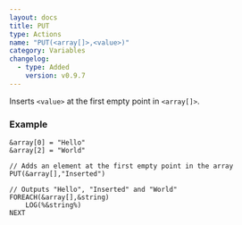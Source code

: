 ```yaml
---
layout: docs
title: PUT
type: Actions
name: "PUT(<array[]>,<value>)"
category: Variables
changelog:
  - type: Added
    version: v0.9.7
---
```

Inserts `<value>` at the first empty point in `<array[]>`.

### Example
```
&array[0] = "Hello"
&array[2] = "World"

// Adds an element at the first empty point in the array
PUT(&array[],"Inserted")

// Outputs "Hello", "Inserted" and "World"
FOREACH(&array[],&string)
    LOG(%&string%)
NEXT
```
